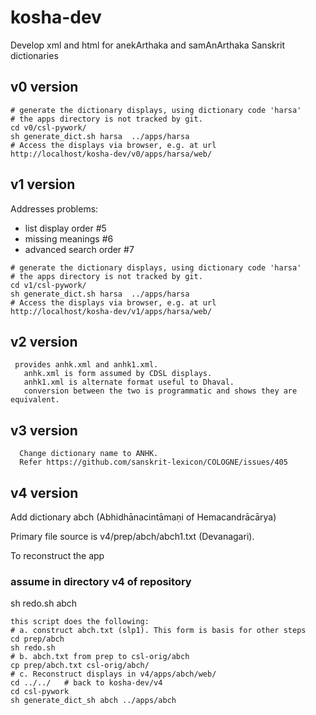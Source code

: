 # kosha-dev
Develop xml and html for anekArthaka and samAnArthaka Sanskrit dictionaries

## v0 version
```
# generate the dictionary displays, using dictionary code 'harsa'
# the apps directory is not tracked by git.
cd v0/csl-pywork/
sh generate_dict.sh harsa  ../apps/harsa
# Access the displays via browser, e.g. at url
http://localhost/kosha-dev/v0/apps/harsa/web/
```

## v1 version
Addresses problems:
* list display order #5
* missing meanings #6
* advanced search order #7
```
# generate the dictionary displays, using dictionary code 'harsa'
# the apps directory is not tracked by git.
cd v1/csl-pywork/
sh generate_dict.sh harsa  ../apps/harsa
# Access the displays via browser, e.g. at url
http://localhost/kosha-dev/v1/apps/harsa/web/
```

## v2 version
```
 provides anhk.xml and anhk1.xml.
   anhk.xml is form assumed by CDSL displays.
   anhk1.xml is alternate format useful to Dhaval.
   conversion between the two is programmatic and shows they are equivalent.
```
## v3 version
```
  Change dictionary name to ANHK.
  Refer https://github.com/sanskrit-lexicon/COLOGNE/issues/405
```
## v4 version
Add dictionary abch (Abhidhānacintāmaṇi of Hemacandrācārya)

Primary file source is v4/prep/abch/abch1.txt  (Devanagari).

To reconstruct the app
### assume in directory v4  of repository
sh redo.sh abch
```
this script does the following:
# a. construct abch.txt (slp1). This form is basis for other steps
cd prep/abch
sh redo.sh
# b. abch.txt from prep to csl-orig/abch
cp prep/abch.txt csl-orig/abch/
# c. Reconstruct displays in v4/apps/abch/web/
cd ../../   # back to kosha-dev/v4
cd csl-pywork
sh generate_dict_sh abch ../apps/abch
```

